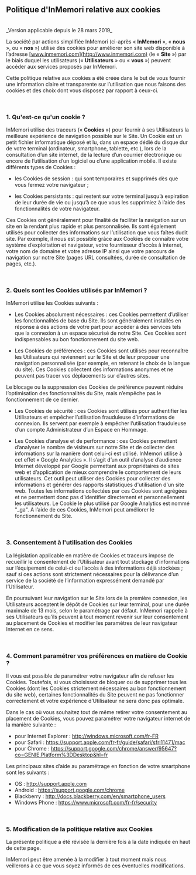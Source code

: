 <br/>  
<br/>  

## Politique d'InMemori relative aux cookies

<br/>  
_Version applicable depuis le 28 mars 2019_

La société par actions simplifiée InMemori (ci-après « **InMemori** », « **nous** », ou « **nos** ») utilise des cookies pour améliorer son site web disponible à l’adresse [www.inmemori.com](http://www.inmemori.com) (le « **Site** ») par le biais duquel les utilisateurs (« **Utilisateurs** » ou « **vous** ») peuvent accéder aux services proposés par InMemori.

Cette politique relative aux cookies a été créée dans le but de vous fournir une information claire et  transparente sur l’utilisation que nous faisons des cookies et des choix dont vous disposez par rapport à ceux-ci. 

<br/>  

### **1. Qu'est-ce qu'un cookie ?**

InMemori utilise des traceurs (« **Cookies** ») pour fournir à ses Utilisateurs la meilleure expérience de navigation possible sur le Site. Un Cookie est un petit fichier informatique déposé et lu, dans un espace dédié du disque dur de votre terminal (ordinateur, smartphone, tablette, etc.), lors de la consultation d’un site internet, de la lecture d’un courrier électronique ou encore de l’utilisation d’un logiciel ou d’une application mobile. Il existe différents types de Cookies :

* les Cookies de session : qui sont temporaires et supprimés dès que vous fermez votre navigateur ; 

* les Cookies persistants : qui restent sur votre terminal jusqu’à expiration de leur durée de vie ou jusqu’à ce que vous les supprimiez à l’aide des fonctionnalités de votre navigateur.

Ces Cookies ont généralement pour finalité de faciliter la navigation sur un site en la rendant plus rapide et plus personnalisée. Ils sont également utilisés pour collecter des informations sur l’utilisation que vous faîtes dudit site. Par exemple, il nous est possible grâce aux Cookies de connaître votre système d’exploitation et navigateur, votre fournisseur d’accès à internet, votre nom de domaine et votre adresse IP ainsi que votre parcours de navigation sur notre Site (pages URL consultées, durée de consultation de pages, etc.).

<br/>  

### **2.	Quels sont les Cookies utilisés par InMemori ?**

InMemori utilise les Cookies suivants : 

* Les Cookies absolument nécessaires : ces Cookies permettent d’utiliser les fonctionnalités de base du Site. Ils sont généralement installés en réponse à des actions de votre part pour accéder à des services tels que la connexion à un espace sécurisé de notre Site. Ces Cookies sont indispensables au bon fonctionnement du site web. 

* Les Cookies de préférences : ces Cookies sont utilisés pour reconnaître les Utilisateurs qui reviennent sur le Site et de leur proposer une navigation personnalisée (par exemple, en retenant le choix de la langue du site). Ces Cookies collectent des informations anonymes et ne peuvent pas tracer vos déplacements sur d’autres sites.

Le blocage ou la suppression des Cookies de préférence peuvent réduire l’optimisation des fonctionnalités du Site, mais n’empêche pas le fonctionnement de ce dernier.

* Les Cookies de sécurité : ces Cookies sont utilisés pour authentifier les Utilisateurs et empêcher l’utilisation frauduleuse d’informations de connexion. Ils servent par exemple à empêcher l’utilisation frauduleuse d’un compte Administrateur d’un Espace en Hommage. 

* Les Cookies d’analyse et de performance : ces Cookies permettent d’analyser le nombre de visiteurs sur notre Site et de collecter des informations sur la manière dont celui-ci est utilisé. InMemori utilise à cet effet « Google Analytics ». Il s’agit d’un outil d’analyse d’audience Internet développé par Google permettant aux propriétaires de sites web et d’application de mieux comprendre le comportement de leurs utilisateurs. Cet outil peut utiliser des Cookies pour collecter des informations et générer des rapports statistiques d'utilisation d'un site web. Toutes les informations collectées par ces Cookies sont agrégées et ne permettent donc pas d’identifier directement et personnellement les utilisateurs. Le Cookie le plus utilisé par Google Analytics est nommé "_ga". 
A l’aide de ces Cookies, InMemori peut améliorer le fonctionnement du Site.

<br/>  

### **3. Consentement à l'utilisation des Cookies** 

La législation applicable en matière de Cookies et traceurs impose de recueillir le consentement de l’Utilisateur avant tout stockage d’informations sur l’équipement de celui-ci ou l’accès à des informations déjà stockées ; sauf si ces actions sont strictement nécessaires pour la délivrance d’un service de la société de l’information expressément demandé par l’Utilisateur. 

En poursuivant leur navigation sur le Site lors de la première connexion, les Utilisateurs acceptent le dépôt de Cookies sur leur terminal, pour une durée maximale de 13 mois, selon le paramétrage par défaut. InMemori rappelle à ses Utilisateurs qu’ils peuvent à tout moment revenir sur leur consentement au placement de Cookies et modifier les paramètres de leur navigateur Internet en ce sens.

<br/>  

### **4.	Comment paramétrer vos préférences en matière de Cookie ?**

Il vous est possible de paramétrer votre navigateur afin de refuser les Cookies. Toutefois, si vous choisissez de bloquer ou de supprimer tous les Cookies (dont les Cookies strictement nécessaires au bon fonctionnement du site web), certaines fonctionnalités du Site peuvent ne pas fonctionner correctement et votre expérience d’Utilisateur ne sera donc pas optimale.

Dans le cas où vous souhaitez tout de même retirer votre consentement au placement de Cookies, vous pouvez paramétrer votre navigateur internet de la manière suivante :
* pour Internet Explorer : <http://windows.microsoft.com/fr-FR>
* pour Safari : <https://support.apple.com/fr-fr/guide/safari/sfri11471/mac>
* pour Chrome : <https://support.google.com/chrome/answer/95647?co=GENIE.Platform%3DDesktop&hl=fr>	 

Les principaux sites d’aide au paramétrage en fonction de votre smartphone sont les suivants :

* OS : <http://support.apple.com>
* Android : <https://support.google.com/chrome>
* Blackberry : <http://docs.blackberry.com/en/smartphone_users>
* Windows Phone : <https://www.microsoft.com/fr-fr/security>

<br/>  

### **5. Modification de la politique relative aux Cookies**

La présente politique a été révisée la dernière fois à la date indiquée en haut de cette page.

InMemori peut être amenée à la modifier à tout moment mais nous veillerons à ce que vous soyez informés de ces éventuelles modifications. 


